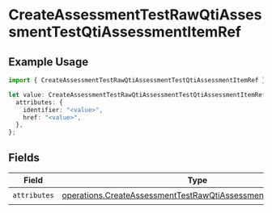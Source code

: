 # CreateAssessmentTestRawQtiAssessmentTestQtiAssessmentItemRef

## Example Usage

```typescript
import { CreateAssessmentTestRawQtiAssessmentTestQtiAssessmentItemRef } from "qti/models/operations";

let value: CreateAssessmentTestRawQtiAssessmentTestQtiAssessmentItemRef = {
  attributes: {
    identifier: "<value>",
    href: "<value>",
  },
};
```

## Fields

| Field                                                                                                                                                | Type                                                                                                                                                 | Required                                                                                                                                             | Description                                                                                                                                          |
| ---------------------------------------------------------------------------------------------------------------------------------------------------- | ---------------------------------------------------------------------------------------------------------------------------------------------------- | ---------------------------------------------------------------------------------------------------------------------------------------------------- | ---------------------------------------------------------------------------------------------------------------------------------------------------- |
| `attributes`                                                                                                                                         | [operations.CreateAssessmentTestRawQtiAssessmentItemRefAttributes](../../models/operations/createassessmenttestrawqtiassessmentitemrefattributes.md) | :heavy_check_mark:                                                                                                                                   | N/A                                                                                                                                                  |